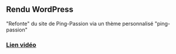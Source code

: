 ## Rendu WordPress

"Refonte" du site de Ping-Passion via un thème personnalisé "ping-passion"


### [Lien vidéo](https://youtu.be/rcXtUtZlTCQ)
